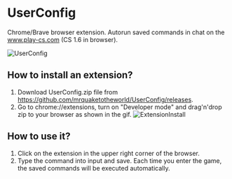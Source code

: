 # UserConfig
Chrome/Brave browser extension. Autorun saved commands in chat on the www.play-cs.com (CS 1.6 in browser).

![UserConfig](https://user-images.githubusercontent.com/53916002/232315527-23b354de-3512-4889-a2b0-b22b781d06e9.png)

## How to install an extension?
1) Download UserConfig.zip file from https://github.com/mrquaketotheworld/UserConfig/releases.
2) Go to chrome://extensions, turn on "Developer mode" and drag'n'drop zip to your browser as shown in the gif.
![ExtensionInstall](https://user-images.githubusercontent.com/53916002/232311733-63a142b6-f050-4041-8b12-c5d873bf0e89.gif)

## How to use it?
1) Click on the extension in the upper right corner of the browser.
2) Type the command into input and save.
Each time you enter the game, the saved commands will be executed automatically.
